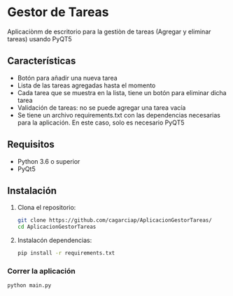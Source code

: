 # Gestor de Tareas

Aplicaciònm de escritorio para la gestiòn de tareas (Agregar y eliminar tareas) usando PyQT5

## Características

- Botón para añadir una nueva tarea
- Lista de las tareas agregadas hasta el momento
- Cada tarea que se muestra en la lista, tiene un botón para eliminar dicha tarea
- Validación de tareas: no se puede agregar una tarea vacía
- Se tiene un archivo requirements.txt con las dependencias necesarias para la aplicación. En este caso, solo es necesario PyQT5

## Requisitos

- Python 3.6 o superior
- PyQt5

## Instalación

1. Clona el repositorio:
   ```bash
   git clone https://github.com/cagarciap/AplicacionGestorTareas/
   cd AplicacionGestorTareas

2. Instalacón dependencias:
   ```bash
   pip install -r requirements.txt

### Correr la aplicación

   ```bash
   python main.py